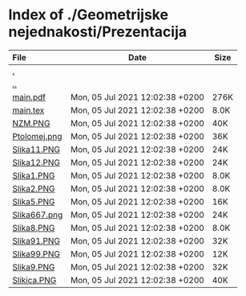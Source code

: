 # Index of ./Geometrijske nejednakosti/Prezentacija

File | Date | Size
:--- | --- | ---
[.](.) | |
[..](..) | |
[<span>main.pdf</span>](main.pdf) | Mon, 05 Jul 2021 12:02:38 +0200 | 276K
[<span>main.tex</span>](main.tex) | Mon, 05 Jul 2021 12:02:38 +0200 | 8.0K
[<span>NZM.PNG</span>](NZM.PNG) | Mon, 05 Jul 2021 12:02:38 +0200 | 40K
[<span>Ptolomej.png</span>](Ptolomej.png) | Mon, 05 Jul 2021 12:02:38 +0200 | 36K
[<span>Slika11.PNG</span>](Slika11.PNG) | Mon, 05 Jul 2021 12:02:38 +0200 | 24K
[<span>Slika12.PNG</span>](Slika12.PNG) | Mon, 05 Jul 2021 12:02:38 +0200 | 24K
[<span>Slika1.PNG</span>](Slika1.PNG) | Mon, 05 Jul 2021 12:02:38 +0200 | 8.0K
[<span>Slika2.PNG</span>](Slika2.PNG) | Mon, 05 Jul 2021 12:02:38 +0200 | 8.0K
[<span>Slika5.PNG</span>](Slika5.PNG) | Mon, 05 Jul 2021 12:02:38 +0200 | 16K
[<span>Slika667.png</span>](Slika667.png) | Mon, 05 Jul 2021 12:02:38 +0200 | 24K
[<span>Slika8.PNG</span>](Slika8.PNG) | Mon, 05 Jul 2021 12:02:38 +0200 | 8.0K
[<span>Slika91.PNG</span>](Slika91.PNG) | Mon, 05 Jul 2021 12:02:38 +0200 | 32K
[<span>Slika99.PNG</span>](Slika99.PNG) | Mon, 05 Jul 2021 12:02:38 +0200 | 12K
[<span>Slika9.PNG</span>](Slika9.PNG) | Mon, 05 Jul 2021 12:02:38 +0200 | 32K
[<span>Slikica.PNG</span>](Slikica.PNG) | Mon, 05 Jul 2021 12:02:38 +0200 | 40K
